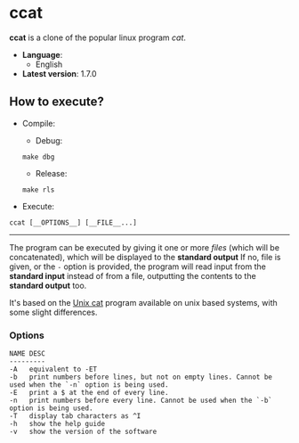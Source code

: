 # ccat

**ccat** is a clone of the popular linux program _cat_.
* **Language**:
  * English
* **Latest version**: 1.7.0

## How to execute?

* Compile:

  * Debug:
  ```
  make dbg
  ```
  * Release:
  ```
  make rls
  ```
* Execute:
```
ccat [__OPTIONS__] [__FILE__...]
```
---
The program can be executed by giving it one or more *files* (which will be concatenated), which will be displayed to the **standard output** If no, file is given, or the `-` option is provided, the program will read input from the **standard input** instead of from a file, outputting the contents to the **standard output** too.

It's based on the [Unix cat](https://man7.org/linux/man-pages/man1/cat.1.html "cat man page") program available on unix based systems, with some slight differences.
### Options
```
NAME DESC
---------
-A   equivalent to -ET
-b   print numbers before lines, but not on empty lines. Cannot be used when the `-n` option is being used.
-E   print a $ at the end of every line.
-n   print numbers before every line. Cannot be used when the `-b` option is being used.
-T   display tab characters as ^I
-h   show the help guide
-v   show the version of the software
```